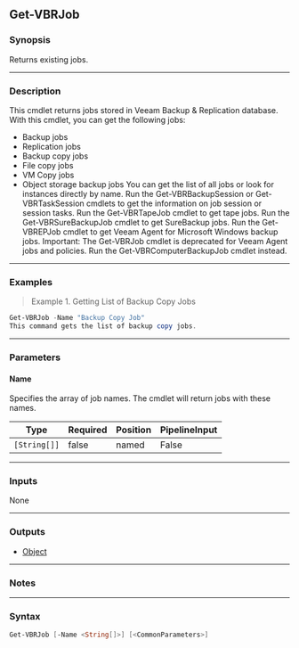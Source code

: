 Get-VBRJob
----------

### Synopsis
Returns existing jobs.

---

### Description

This cmdlet returns jobs stored in Veeam Backup & Replication database.
With this cmdlet, you can get the following jobs:
- Backup jobs
- Replication jobs
- Backup copy jobs
- File copy jobs
- VM Copy jobs
- Object storage backup jobs
You can get the list of all jobs or look for instances directly by name.
Run the Get-VBRBackupSession or Get-VBRTaskSession cmdlets to get the information on job session or session tasks.
Run the Get-VBRTapeJob cmdlet to get tape jobs.
Run the Get-VBRSureBackupJob cmdlet to get SureBackup jobs.
Run the Get-VBREPJob cmdlet to get Veeam Agent for Microsoft Windows backup jobs.
Important:
The Get-VBRJob cmdlet is deprecated for Veeam Agent jobs and policies. Run the Get-VBRComputerBackupJob cmdlet instead.

---

### Examples
> Example 1. Getting List of Backup Copy Jobs

```PowerShell
Get-VBRJob -Name "Backup Copy Job"
This command gets the list of backup copy jobs.
```

---

### Parameters
#### **Name**
Specifies the array of job names. The cmdlet will return jobs with these names.

|Type        |Required|Position|PipelineInput|
|------------|--------|--------|-------------|
|`[String[]]`|false   |named   |False        |

---

### Inputs
None

---

### Outputs
* [Object](https://learn.microsoft.com/en-us/dotnet/api/System.Object)

---

### Notes

---

### Syntax
```PowerShell
Get-VBRJob [-Name <String[]>] [<CommonParameters>]
```
